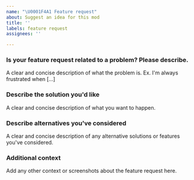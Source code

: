 ```yaml
---
name: "\U0001F4A1 Feature request"
about: Suggest an idea for this mod
title: ''
labels: feature request
assignees: ''

---
```


### Is your feature request related to a problem? Please describe.
A clear and concise description of what the problem is. Ex. I'm always frustrated when [...]


### Describe the solution you'd like
A clear and concise description of what you want to happen.


### Describe alternatives you've considered
A clear and concise description of any alternative solutions or features you've considered.


### Additional context
Add any other context or screenshots about the feature request here.
